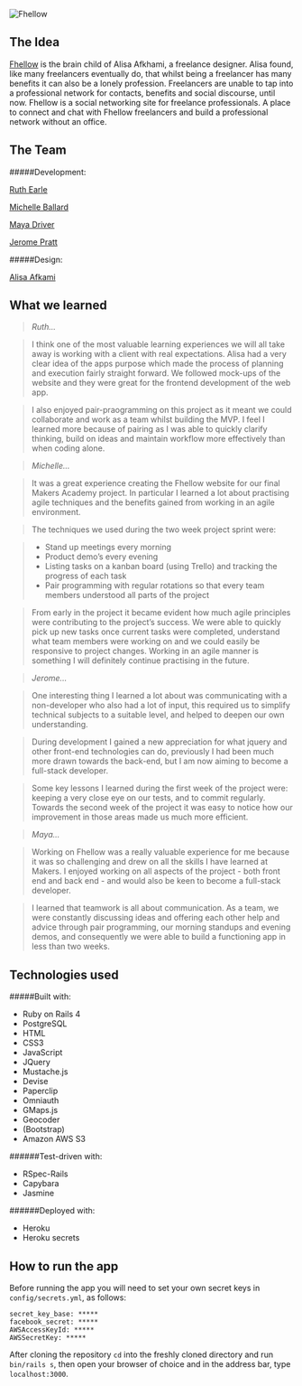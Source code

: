 ![Fhellow](https://www.evernote.com/shard/s31/sh/78148be7-ab59-4509-b16e-e865d54dc19d/b76d6f3da1e974563d374f5d916e26b4/deep/0/Fhellow.png)

The Idea
----
[Fhellow](fhellow.heroku.com) is the brain child of Alisa Afkhami, a freelance designer. Alisa found, like many freelancers eventually do, that whilst being a freelancer has many benefits it can also be a lonely profession. Freelancers are unable to tap into a professional network for contacts, benefits and social discourse, until now. Fhellow is a social networking site for freelance professionals. A place to connect and chat with Fhellow freelancers and build a professional network without an office. 

The Team
----
#####Development:

[Ruth Earle](https://github.com/ruthearle)

[Michelle Ballard](https://github.com/michballard)

[Maya Driver](https://github.com/mayadriver)

[Jerome Pratt](https://github.com/jjromeo)


#####Design:

[Alisa Afkami](http://www.alisaafkhami.com/)

What we learned
-----
> *Ruth...*

>I think one of the most valuable learning experiences we will all take away is working with a client with real expectations. Alisa had a very clear idea of the apps purpose which made the process of planning and execution fairly straight forward. We followed mock-ups of the website and they were great for the frontend development of the web app.

>I also enjoyed pair-praogramming on this project as it meant we could collaborate and work as a team whilst building the MVP. I feel I learned more because of pairing as I was able to quickly clarify thinking, build on ideas and maintain workflow more effectively than when coding alone. 
 
 
> *Michelle...*

>It was a great experience creating the Fhellow website for our final Makers Academy project.  In particular I learned a lot about practising agile techniques and the benefits gained from working in an agile environment.  

>The techniques we used during the two week project sprint were: 

> - Stand up meetings every morning
> - Product demo’s every evening
> - Listing tasks on a kanban board (using Trello) and tracking the progress of each task
> - Pair programming with regular rotations so that every team members understood all parts of the project

>From early in the project it became evident how much agile principles were contributing to the project’s success.  We were able to quickly pick up new tasks once current tasks were completed, understand what team members were working on and we could easily be responsive to project changes. Working in an agile manner is something I will definitely continue practising in the future.  

> *Jerome...*

>One interesting thing I learned a lot about was communicating with a non-developer who also had a lot of input, this required us to simplify technical subjects to a suitable level, and helped to deepen our own understanding. 

>During development I gained a new appreciation for what jquery and other front-end technologies can do, previously I had been much more drawn towards the back-end, but I am now aiming to become a full-stack developer.

>Some key lessons I learned during the first week of the project were: keeping a very close eye on our tests, and to commit regularly. Towards the second week of the project it was easy to notice how our improvement in those areas made us much more efficient.

> *Maya...*

>Working on Fhellow was a really valuable experience for me because it was so challenging and drew on all the skills I have learned at Makers. I enjoyed working on all aspects of the project - both front end and back end - and would also be keen to become a full-stack developer.

>I learned that teamwork is all about communication. As a team, we were constantly discussing ideas and offering each other help and advice through pair programming, our morning standups and evening demos, and consequently we were able to build a functioning app in less than two weeks. 

Technologies used
----

#####Built with:

- Ruby on Rails 4
- PostgreSQL
- HTML
- CSS3
- JavaScript
- JQuery
- Mustache.js
- Devise
- Paperclip
- Omniauth
- GMaps.js
- Geocoder
- (Bootstrap)
- Amazon AWS S3

######Test-driven with:

- RSpec-Rails 
- Capybara
- Jasmine 

######Deployed with:
- Heroku
- Heroku secrets


How to run the app
----

Before running the app you will need to set your own secret keys in
`config/secrets.yml`, as follows:

```
secret_key_base: *****
facebook_secret: *****
AWSAccessKeyId: *****
AWSSecretKey: *****
```

After cloning the repository `cd` into the freshly cloned directory and run `bin/rails s`, then open your browser of choice and in the address bar, type `localhost:3000`.
